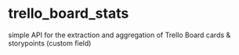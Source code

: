 # trello_board_stats
simple API for the extraction and aggregation of Trello Board cards & storypoints (custom field)
